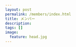 ```yaml
---
layout: post
permalink: /members/index.html
title: メンバー
description:
tags: []
image:
  feature: head.jpg
---
```


